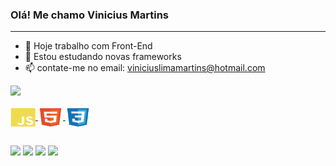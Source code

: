 ### Olá! Me chamo Vinicius Martins


<!--**ViniMartinsz/ViniMartinsz** is a ✨ _special_ ✨ repository because its `README.md` (this file) appears on your GitHub profile.-->

<hr>

- 🔭 Hoje trabalho com Front-End
- 🌱 Estou estudando novas frameworks 
- 📫 contate-me no email: viniciuslimamartins@hotmail.com

<div align="justify">
  <a href="https://github.com/ViniMartinsz">
  <img height="180em" src="https://github-readme-stats.vercel.app/api?username=ViniMartinsz&show_icons=true&theme=dark&include_all_commits=true&count_private=true"/>
 <! -- <img height="180em" src="https://github-readme-stats.vercel.app/api/top-langs/?username=ViniMartinsz&layout=compact&langs_count=7&theme=dark"/> 
</div>
  
  <div style="display: inline_block"><br>
  <img align="center" alt="Rafa-Js" height="30" width="40" src="https://raw.githubusercontent.com/devicons/devicon/master/icons/javascript/javascript-plain.svg">

  <img align="center" alt="Vini-HTML" height="30" width="40" src="https://raw.githubusercontent.com/devicons/devicon/master/icons/html5/html5-original.svg">
  <img align="center" alt="Vini-CSS" height="30" width="40" src="https://raw.githubusercontent.com/devicons/devicon/master/icons/css3/css3-original.svg"> 
</div>
  
  ##
  
  <div> 
 
  <a href="https://www.instagram.com/vinimartinsz/" target="_blank"><img src="https://img.shields.io/badge/-Instagram-%23E4405F?style=for-the-badge&logo=instagram&logoColor=white" target="_blank"></a>
 <a href="https://discord.gg/Vinicim#4722" target="_blank"><img src="https://img.shields.io/badge/Discord-7289DA?style=for-the-badge&logo=discord&logoColor=white" target="_blank"></a> 
  <a href = "mailto:viniciuslimamartins@hotmail.com"><img src="https://img.shields.io/badge/-Email-%23333?style=for-the-badge&logo=gmail&logoColor=white" target="_blank"></a>
  <a href="https://www.linkedin.com/in/vinicius-lima-martins/" target="_blank"><img src="https://img.shields.io/badge/-LinkedIn-%230077B5?style=for-the-badge&logo=linkedin&logoColor=white" target="_blank"></a> 
